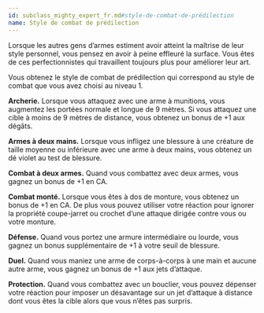 ```yaml
---
id: subclass_mighty_expert_fr.md#style-de-combat-de-prédilection
name: Style de combat de prédilection
---
```


Lorsque les autres gens d’armes estiment avoir atteint la maîtrise de leur style personnel, vous pensez en avoir à peine effleuré la surface. Vous êtes de ces perfectionnistes qui travaillent toujours plus pour améliorer leur art.

Vous obtenez le style de combat de prédilection qui correspond au style de combat que vous avez choisi au niveau 1.

**Archerie.** Lorsque vous attaquez avec une arme à munitions, vous augmentez les portées normale et longue de 9 mètres. Si vous attaquez une cible à moins de 9 mètres de distance, vous obtenez un bonus de +1 aux dégâts.

**Armes à deux mains.** Lorsque vous infligez une blessure à une créature de taille moyenne ou inférieure avec une arme à deux mains, vous obtenez un dé violet au test de blessure.

**Combat à deux armes.** Quand vous combattez avec deux armes, vous gagnez un bonus de +1 en CA.

**Combat monté.** Lorsque vous êtes à dos de monture, vous obtenez un bonus de +1 en CA. De plus vous pouvez utiliser votre réaction pour ignorer la propriété coupe-jarret ou crochet d’une attaque dirigée contre vous ou votre monture.

**Défense.** Quand vous portez une armure intermédiaire ou lourde, vous gagnez un bonus supplémentaire de +1 à votre seuil de blessure.

**Duel.** Quand vous maniez une arme de corps-à-corps à une main et aucune autre arme, vous gagnez un bonus de +1 aux jets d’attaque.

**Protection.** Quand vous combattez avec un bouclier, vous pouvez dépenser votre réaction pour imposer un désavantage sur un jet d’attaque à distance dont vous êtes la cible alors que vous n’êtes pas surpris.

